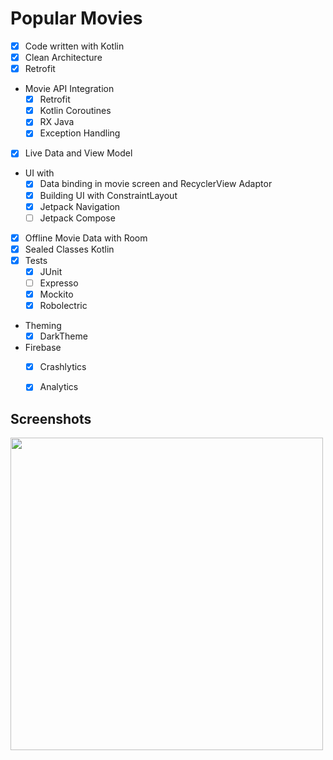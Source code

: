 # Popular Movies

- [X] Code written with Kotlin
- [X] Clean Architecture
- [X] Retrofit
- Movie API Integration
    - [X] Retrofit
    - [X] Kotlin Coroutines
    - [X] RX Java
    - [X] Exception Handling
- [X] Live Data and View Model
- UI with
    - [X] Data binding in movie screen and RecyclerView Adaptor
    - [X] Building UI with ConstraintLayout
    - [X] Jetpack Navigation
    - [ ] Jetpack Compose
- [X] Offline Movie Data with Room
- [X] Sealed Classes Kotlin
- [X] Tests
    - [X] JUnit
    - [ ] Expresso
    - [X] Mockito
    - [X] Robolectric
- Theming
    - [X] DarkTheme
- Firebase
    - [X] Crashlytics
    - [X] Analytics



## Screenshots
<img src="https://raw.githubusercontent.com/ashishrawat2911/Android-PopularMovies/master/screenshots/popularmovies.png" height = 500>
